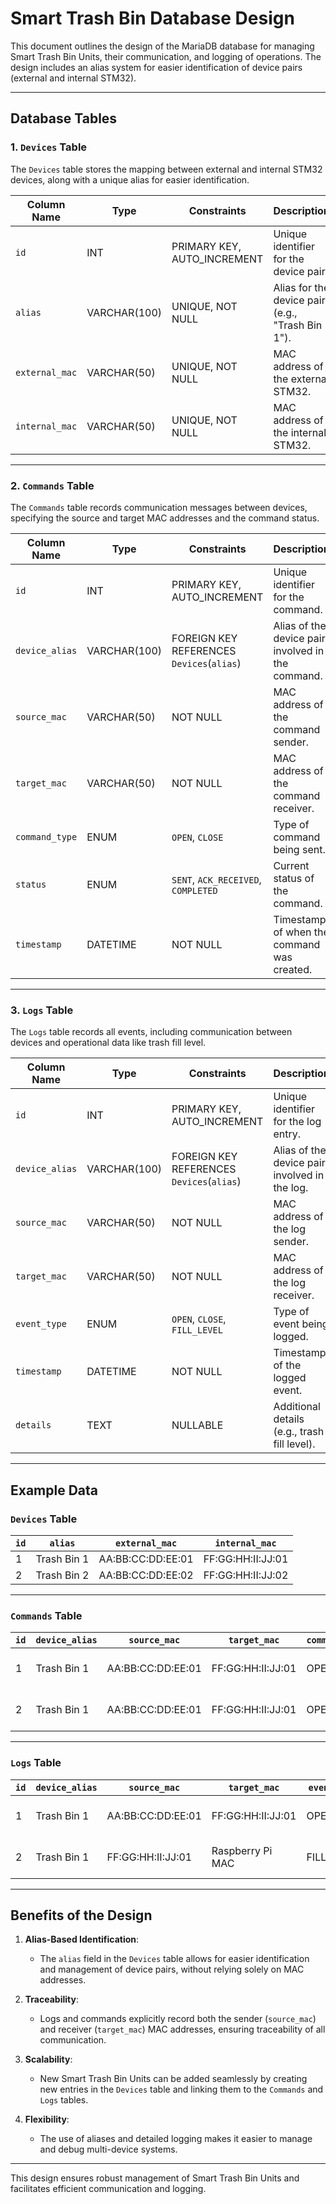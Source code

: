 # Smart Trash Bin Database Design

This document outlines the design of the MariaDB database for managing Smart Trash Bin Units, their communication, and logging of operations. The design includes an alias system for easier identification of device pairs (external and internal STM32).

---

## Database Tables

### 1. `Devices` Table
The `Devices` table stores the mapping between external and internal STM32 devices, along with a unique alias for easier identification.

| **Column Name**  | **Type**         | **Constraints**         | **Description**                        |
|-------------------|------------------|--------------------------|----------------------------------------|
| `id`             | INT             | PRIMARY KEY, AUTO_INCREMENT | Unique identifier for the device pair.  |
| `alias`          | VARCHAR(100)    | UNIQUE, NOT NULL         | Alias for the device pair (e.g., "Trash Bin 1"). |
| `external_mac`   | VARCHAR(50)     | UNIQUE, NOT NULL         | MAC address of the external STM32.      |
| `internal_mac`   | VARCHAR(50)     | UNIQUE, NOT NULL         | MAC address of the internal STM32.      |

---

### 2. `Commands` Table
The `Commands` table records communication messages between devices, specifying the source and target MAC addresses and the command status.

| **Column Name**  | **Type**         | **Constraints**         | **Description**                        |
|-------------------|------------------|--------------------------|----------------------------------------|
| `id`             | INT             | PRIMARY KEY, AUTO_INCREMENT | Unique identifier for the command.      |
| `device_alias`   | VARCHAR(100)    | FOREIGN KEY REFERENCES `Devices`(`alias`) | Alias of the device pair involved in the command. |
| `source_mac`     | VARCHAR(50)     | NOT NULL                 | MAC address of the command sender.      |
| `target_mac`     | VARCHAR(50)     | NOT NULL                 | MAC address of the command receiver.    |
| `command_type`   | ENUM            | `OPEN`, `CLOSE`          | Type of command being sent.             |
| `status`         | ENUM            | `SENT`, `ACK_RECEIVED`, `COMPLETED` | Current status of the command.          |
| `timestamp`      | DATETIME        | NOT NULL                 | Timestamp of when the command was created. |

---

### 3. `Logs` Table
The `Logs` table records all events, including communication between devices and operational data like trash fill level.

| **Column Name**  | **Type**         | **Constraints**         | **Description**                        |
|-------------------|------------------|--------------------------|----------------------------------------|
| `id`             | INT             | PRIMARY KEY, AUTO_INCREMENT | Unique identifier for the log entry.    |
| `device_alias`   | VARCHAR(100)    | FOREIGN KEY REFERENCES `Devices`(`alias`) | Alias of the device pair involved in the log. |
| `source_mac`     | VARCHAR(50)     | NOT NULL                 | MAC address of the log sender.          |
| `target_mac`     | VARCHAR(50)     | NOT NULL                 | MAC address of the log receiver.        |
| `event_type`     | ENUM            | `OPEN`, `CLOSE`, `FILL_LEVEL` | Type of event being logged.             |
| `timestamp`      | DATETIME        | NOT NULL                 | Timestamp of the logged event.          |
| `details`        | TEXT            | NULLABLE                 | Additional details (e.g., trash fill level). |

---

## Example Data

### `Devices` Table
| `id` | `alias`       | `external_mac`      | `internal_mac`      |
|------|---------------|---------------------|---------------------|
| 1    | Trash Bin 1   | AA:BB:CC:DD:EE:01   | FF:GG:HH:II:JJ:01   |
| 2    | Trash Bin 2   | AA:BB:CC:DD:EE:02   | FF:GG:HH:II:JJ:02   |

---

### `Commands` Table
| `id` | `device_alias` | `source_mac`       | `target_mac`       | `command_type` | `status`       | `timestamp`           |
|------|----------------|--------------------|--------------------|----------------|----------------|-----------------------|
| 1    | Trash Bin 1    | AA:BB:CC:DD:EE:01  | FF:GG:HH:II:JJ:01  | OPEN           | SENT           | 2024-11-25 10:00:00   |
| 2    | Trash Bin 1    | AA:BB:CC:DD:EE:01  | FF:GG:HH:II:JJ:01  | OPEN           | ACK_RECEIVED   | 2024-11-25 10:00:01   |

---

### `Logs` Table
| `id` | `device_alias` | `source_mac`       | `target_mac`       | `event_type`   | `timestamp`           | `details`            |
|------|----------------|--------------------|--------------------|----------------|-----------------------|----------------------|
| 1    | Trash Bin 1    | AA:BB:CC:DD:EE:01  | FF:GG:HH:II:JJ:01  | OPEN           | 2024-11-25 10:00:00   | Command sent.        |
| 2    | Trash Bin 1    | FF:GG:HH:II:JJ:01  | Raspberry Pi MAC   | FILL_LEVEL     | 2024-11-25 10:04:00   | Fill level: 70%.     |

---

## Benefits of the Design
1. **Alias-Based Identification**: 
   - The `alias` field in the `Devices` table allows for easier identification and management of device pairs, without relying solely on MAC addresses.

2. **Traceability**:
   - Logs and commands explicitly record both the sender (`source_mac`) and receiver (`target_mac`) MAC addresses, ensuring traceability of all communication.

3. **Scalability**:
   - New Smart Trash Bin Units can be added seamlessly by creating new entries in the `Devices` table and linking them to the `Commands` and `Logs` tables.

4. **Flexibility**:
   - The use of aliases and detailed logging makes it easier to manage and debug multi-device systems.

---

This design ensures robust management of Smart Trash Bin Units and facilitates efficient communication and logging.
